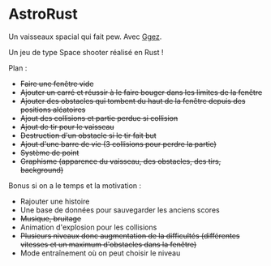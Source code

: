 # AstroRust

Un vaisseaux spacial qui fait pew. Avec [Ggez](https://docs.rs/ggez/0.5.1/ggez/).

Un jeu de type Space shooter réalisé en Rust !

Plan : 
- ~~Faire une fenêtre vide~~
- ~~Ajouter un carré et réussir à le faire bouger dans les limites de la fenêtre~~
- ~~Ajouter des obstacles qui tombent du haut de la fenêtre depuis des positions aléatoires~~
- ~~Ajout des collisions et partie perdue si collision~~
- ~~Ajout de tir pour le vaisseau~~
- ~~Destruction d'un obstacle si le tir fait but~~
- ~~Ajout d'une barre de vie (3 collisions pour perdre la partie)~~
- ~~Système de point~~
- ~~Graphisme (apparence du vaisseau, des obstacles, des tirs, background)~~

Bonus si on a le temps et la motivation :
- Rajouter une histoire
- Une base de données pour sauvegarder les anciens scores
- ~~Musique, bruitage~~
- Animation d'explosion pour les collisions
- ~~Plusieurs niveaux donc augmentation de la difficultés (différentes vitesses et un maximum d'obstacles dans la fenêtre)~~
- Mode entraînement où on peut choisir le niveau